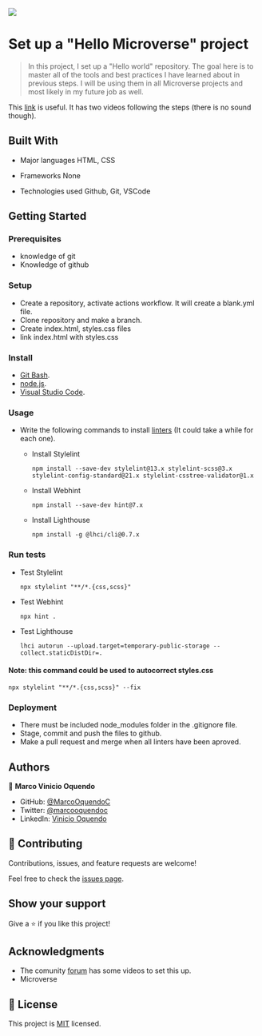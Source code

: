 ![](https://img.shields.io/badge/Microverse-blueviolet)

# Set up a "Hello Microverse" project

> In this project, I set up a "Hello world" repository. The goal here is to master all of the tools and best practices I have learned about in previous steps. I will be using them in all Microverse projects and most likely in my future job as well.

This [link](https://questions.microverse.org/t/configure-linters-for-html-and-css/2009) is useful. It has two videos following the steps (there is no sound though).


## Built With

- Major languages
	HTML, CSS

- Frameworks
	None

- Technologies used
	Github, Git, VSCode

## Getting Started

### Prerequisites

- knowledge of git
- Knowledge of github



### Setup

- Create a repository, activate actions workflow. It will create a blank.yml file.
- Clone repository and make a branch.
- Create index.html, styles.css files 
- link index.html with styles.css


### Install

- [Git Bash](https://git-scm.com/).
- [node.js](https://nodejs.org/en/download/).
- [Visual Studio Code](https://code.visualstudio.com/Download).


### Usage

- Write the following commands to install [linters](https://github.com/microverseinc/curriculum-transversal-skills/blob/main/clean-code/linters.md) (It could take a while for each one).

   - Install Stylelint
       
      ``` npm install --save-dev stylelint@13.x stylelint-scss@3.x stylelint-config-standard@21.x stylelint-csstree-validator@1.x ```
      
   - Install Webhint

      ``` npm install --save-dev hint@7.x ```

   - Install Lighthouse

      ``` npm install -g @lhci/cli@0.7.x ```

### Run tests

   - Test Stylelint

      ``` npx stylelint "**/*.{css,scss}" ```

   - Test Webhint
       
      ``` npx hint . ```

   - Test Lighthouse

      ``` lhci autorun --upload.target=temporary-public-storage --collect.staticDistDir=. ```

#### Note: this command could be used to autocorrect styles.css

``` npx stylelint "**/*.{css,scss}" --fix ``` 



### Deployment

- There must be included node_modules folder in the .gitignore file.
- Stage, commit and push the files to github.
- Make a pull request and merge when all linters have been aproved.


## Authors

👤 **Marco Vinicio Oquendo**

- GitHub: [@MarcoOquendoC](https://github.com/MarcoOquendoC)
- Twitter: [@marcooquendoc](https://twitter.com/marcooquendoc)
- LinkedIn: [Vinicio Oquendo](https://www.linkedin.com/in/vinicio-oquendo-4a289156/)


## 🤝 Contributing

Contributions, issues, and feature requests are welcome!

Feel free to check the [issues page](../../issues/).

## Show your support

Give a ⭐️ if you like this project!

## Acknowledgments

- The comunity [forum](https://questions.microverse.org/t/configure-linters-for-html-and-css/2009) has some videos to set this up.
- Microverse

## 📝 License

This project is [MIT](https://github.com/microverseinc/readme-template/blob/master/MIT.md) licensed.